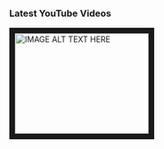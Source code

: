 ### Latest YouTube Videos

<a href="https://www.youtube.com/watch?v=7AazC6_3BmE
" target="_blank"><img src="http://img.youtube.com/vi/7AazC6_3BmE/0.jpg" 
alt="IMAGE ALT TEXT HERE" width="240" height="180" border="10" /></a>
